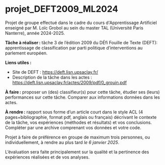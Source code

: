 # projet_DEFT2009_ML2024
Projet de groupe effectué dans le cadre du cours d'Apprentissage Artificiel enseigné par M. Loïc Grobol au sein du master TAL (Université Paris Nanterre), année 2024-2025.

__Tâche à réaliser :__ tâche 3 de l’édition 2009 du DÉfi Fouille de Texte (DEFT): apprentissage de classification par parti politique d’interventions au parlement européen.

__Liens utiles :__ 
- Site de DEFT : https://deft.lisn.upsaclay.fr/
- Description de la tâche dans les actes : https://deft.lisn.upsaclay.fr/actes/2009/pdf/0_grouin.pdf

__À faire :__ proposer un (des) classifieur(s) pour cette tâche, étudier ses (leurs) performances sur cette tâche. Comparer aux informations données dans les actes.

__À rendre :__ rapport sous forme d’un article court dans le style ACL (4 pages+bibliographie, format pdf, anglais ou français) décrivant le contexte de la tâche, vos expériences (méthodes et résultats) et vos conclusions. Compléter par une archive comprenant vos données et votre code.

Projet à faire de préférence en groupe de maximum trois personnes, ou individuellement, à rendre au plus tard _le 6 janvier 2025_.

L’évaluation sera faite principalement sur la qualité et la pertinence des expériences réalisées et de vos analyses.
